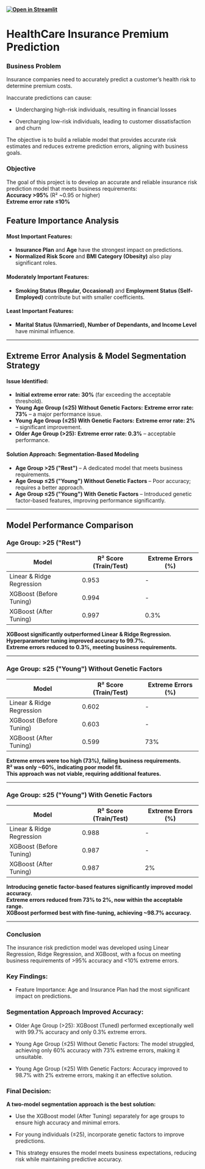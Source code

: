 **[![Open in Streamlit](https://img.shields.io/badge/Launch%20App-Streamlit-%23FF4B4B?logo=streamlit)](https://ml-healthcare-premium-prediction-7qrpw78zqct4zhdm7u8v2d.streamlit.app/)**  
# HealthCare Insurance Premium Prediction


### **Business Problem**
Insurance companies need to accurately predict a customer’s health risk to determine premium costs.

Inaccurate predictions can cause:

- Undercharging high-risk individuals, resulting in financial losses

- Overcharging low-risk individuals, leading to customer dissatisfaction and churn

The objective is to build a reliable model that provides accurate risk estimates and reduces extreme prediction errors, aligning with business goals.

###  **Objective**  
The goal of this project is to develop an accurate and reliable insurance risk prediction model that meets business requirements:  
 **Accuracy >95%** (R² ~0.95 or higher)  
 **Extreme error rate ≤10%**  

## **Feature Importance Analysis**  
#### **Most Important Features:**  
- **Insurance Plan** and **Age** have the strongest impact on predictions.  
- **Normalized Risk Score** and **BMI Category (Obesity)** also play significant roles.  

#### **Moderately Important Features:**  
- **Smoking Status (Regular, Occasional)** and **Employment Status (Self-Employed)** contribute but with smaller coefficients.  

#### **Least Important Features:**  
- **Marital Status (Unmarried), Number of Dependants, and Income Level** have minimal influence.  

---

## **Extreme Error Analysis & Model Segmentation Strategy**  
#### **Issue Identified:**  
- **Initial extreme error rate:** **30%** (far exceeding the acceptable threshold).  
- **Young Age Group (≤25) Without Genetic Factors:** **Extreme error rate: 73%** – a major performance issue.  
- **Young Age Group (≤25) With Genetic Factors:** **Extreme error rate: 2%** – significant improvement.  
- **Older Age Group (>25):** **Extreme error rate: 0.3%** – acceptable performance.  

#### **Solution Approach: Segmentation-Based Modeling**  
- **Age Group >25 ("Rest")** – A dedicated model that meets business requirements.  
- **Age Group ≤25 ("Young") Without Genetic Factors** – Poor accuracy; requires a better approach.  
- **Age Group ≤25 ("Young") With Genetic Factors** – Introduced genetic factor-based features, improving performance significantly.  

---

## **Model Performance Comparison**  

### **Age Group: >25 ("Rest")**  

| Model                         | R² Score (Train/Test) | Extreme Errors (%) |
|--------------------------------|-----------------------|--------------------|
| Linear & Ridge Regression      | 0.953                 | -                  |
| XGBoost (Before Tuning)        | 0.994                 | -                  |
| XGBoost (After Tuning)         | 0.997                 | 0.3%               |

**XGBoost significantly outperformed Linear & Ridge Regression.**  
**Hyperparameter tuning improved accuracy to 99.7%.**  
**Extreme errors reduced to 0.3%, meeting business requirements.**  

---

### **Age Group: ≤25 ("Young") Without Genetic Factors**  

| Model                         | R² Score (Train/Test) | Extreme Errors (%) |
|--------------------------------|-----------------------|--------------------|
| Linear & Ridge Regression      | 0.602                 | -                  |
| XGBoost (Before Tuning)        | 0.603                 | -                  |
| XGBoost (After Tuning)         | 0.599                 | 73%                |

 **Extreme errors were too high (73%), failing business requirements.**  
 **R² was only ~60%, indicating poor model fit.**  
 **This approach was not viable, requiring additional features.**  

---

### **Age Group: ≤25 ("Young") With Genetic Factors**  

| Model                         | R² Score (Train/Test) | Extreme Errors (%) |
|--------------------------------|-----------------------|--------------------|
| Linear & Ridge Regression      | 0.988                 | -                  |
| XGBoost (Before Tuning)        | 0.987                 | -                  |
| XGBoost (After Tuning)         | 0.987                 | 2%                 |

 **Introducing genetic factor-based features significantly improved model accuracy.**  
 **Extreme errors reduced from 73% to 2%, now within the acceptable range.**  
**XGBoost performed best with fine-tuning, achieving ~98.7% accuracy.**  

---


### **Conclusion**

The insurance risk prediction model was developed using Linear Regression, Ridge Regression, and XGBoost, with a focus on meeting business requirements of >95% accuracy and <10% extreme errors.

### **Key Findings:**

- Feature Importance: Age and Insurance Plan had the most significant impact on predictions.

### **Segmentation Approach Improved Accuracy:**

- Older Age Group (>25): XGBoost (Tuned) performed exceptionally well with 99.7% accuracy and only 0.3% extreme errors.

- Young Age Group (≤25) Without Genetic Factors: The model struggled, achieving only 60% accuracy with 73% extreme errors, making it unsuitable.

- Young Age Group (≤25) With Genetic Factors: Accuracy improved to 98.7% with 2% extreme errors, making it an effective solution.

### **Final Decision:**

**A two-model segmentation approach is the best solution:**

- Use the XGBoost model (After Tuning) separately for age groups to ensure high accuracy and minimal errors.

- For young individuals (≤25), incorporate genetic factors to improve predictions.

- This strategy ensures the model meets business expectations, reducing risk while maintaining predictive accuracy.

